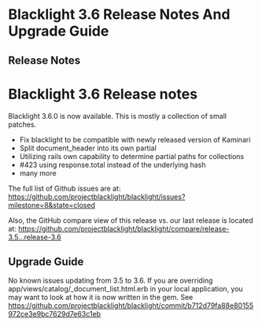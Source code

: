 # Blacklight 3.6 Release Notes And Upgrade Guide

## Release Notes
# Blacklight 3.6 Release notes
Blacklight 3.6.0 is now available. This is mostly a collection of small patches.


- Fix blacklight to be compatible with newly released version of Kaminari
- Split document_header into its own partial
- Utilizing rails own capability to determine partial paths for collections
- #423 using response.total instead of the underlying hash
- many more


The full list of Github issues are at:
https://github.com/projectblacklight/blacklight/issues?milestone=8&state=closed

Also, the GitHub compare view of this release vs. our last release is
located at:
https://github.com/projectblacklight/blacklight/compare/release-3.5...release-3.6


## Upgrade Guide

No known issues updating from 3.5 to 3.6. If you are overriding app/views/catalog/_document_list.html.erb in your local application, you may want to look at how it is now written in the gem.  See https://github.com/projectblacklight/blacklight/commit/b712d79fa88e80155972ce3e9bc7629d7e63c1eb
